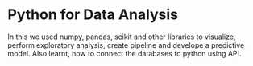 # Python for Data Analysis
In this we used numpy, pandas, scikit and other libraries to visualize, perform exploratory analysis, create pipeline and develope a predictive model. Also learnt, how to connect the databases to python using API.
